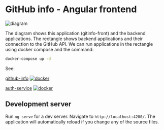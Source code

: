 
GitHub info - Angular frontend
==============================

![diagram](https://github.com/marczakx/github-info-front/assets/67674240/926bd354-98a3-4861-bd61-075102699cf5)

The diagram shows this application (gitinfo-front) and the backend applications. The rectangle shows backend applications and their connection to the GitHub API. We can run applications in the rectangle using docker compose and the command:
```sh 
docker-compose up -d
```

See:

[github-info](https://github.com/marczakx/github-info) [![docker](https://img.shields.io/docker/v/marczakx/github-info?label=Docker%20image&sort=semver)](https://hub.docker.com/r/marczakx/github-info)

[auth-service](https://github.com/marczakx/auth-service) [![docker](https://img.shields.io/docker/v/marczakx/auth?label=Docker%20image&sort=semver)](https://hub.docker.com/r/marczakx/auth)

## Development server

Run `ng serve` for a dev server. Navigate to `http://localhost:4200/`. The application will automatically reload if you change any of the source files.
